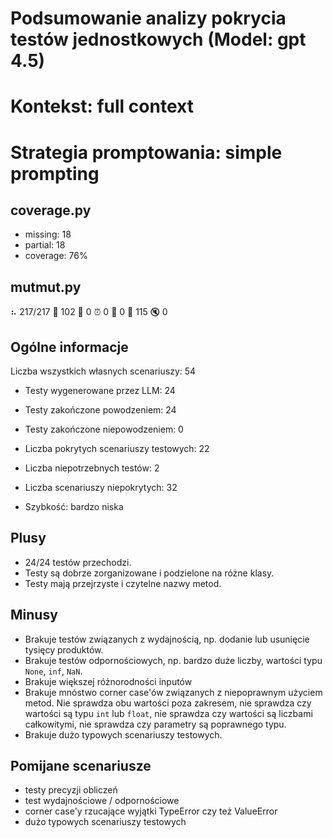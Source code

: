 # Podsumowanie analizy pokrycia testów jednostkowych (Model: gpt 4.5)
# Kontekst: full context
# Strategia promptowania: simple prompting

## coverage.py
- missing: 18
- partial: 18
- coverage: 76%

## mutmut.py
⠦ 217/217  🎉 102 🫥 0  ⏰ 0  🤔 0  🙁 115  🔇 0

## Ogólne informacje

Liczba wszystkich własnych scenariuszy: 54

- Testy wygenerowane przez LLM: 24
- Testy zakończone powodzeniem: 24
- Testy zakończone niepowodzeniem: 0


- Liczba pokrytych scenariuszy testowych: 22
- Liczba niepotrzebnych testów: 2
- Liczba scenariuszy niepokrytych: 32
- Szybkość: bardzo niska

## Plusy

- 24/24 testów przechodzi.
- Testy są dobrze zorganizowane i podzielone na różne klasy.
- Testy mają przejrzyste i czytelne nazwy metod.

## Minusy

- Brakuje testów związanych z wydajnością, np. dodanie lub usunięcie tysięcy produktów.
- Brakuje testów odpornościowych, np. bardzo duże liczby, wartości typu `None`, `inf`, `NaN`.
- Brakuje większej różnorodności inputów
- Brakuje mnóstwo corner case'ów związanych z niepoprawnym użyciem metod. Nie sprawdza obu wartości poza zakresem, nie sprawdza czy wartości są typu `int` lub `float`, nie sprawdza czy wartości są liczbami całkowitymi, nie sprawdza czy parametry są poprawnego typu.
- Brakuje dużo typowych scenariuszy testowych.

## Pomijane scenariusze

- testy precyzji obliczeń
- test wydajnościowe / odpornościowe
- corner case'y rzucające wyjątki TypeError czy też ValueError
- dużo typowych scenariuszy testowych
